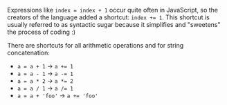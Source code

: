 
Expressions like `index = index + 1` occur quite often in JavaScript, so the creators of the language added a shortcut: `index += 1`. This shortcut is usually referred to as syntactic sugar because it simplifies and "sweetens" the process of coding :)

There are shortcuts for all arithmetic operations and for string concatenation:

- `a = a + 1` → `a += 1`
- `a = a - 1` → `a -= 1`
- `a = a * 2` → `a *= 2`
- `a = a / 1` → `a /= 1`
- `a = a + 'foo'` → `a += 'foo'`
